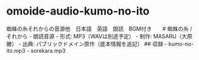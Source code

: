 # omoide-audio-kumo-no-ito
蜘蛛の糸それからの音源他　日本語　英語　朗読　BGM付き　　# 蜘蛛の糸 / それから - 朗読音源 - 形式: MP3（WAVは別途予定） - 制作: MASARU（大原 勝） - 出典: パブリックドメイン原作（底本情報を追記）  ## 収録 - kumo-no-ito.mp3 - sorekara.mp3
